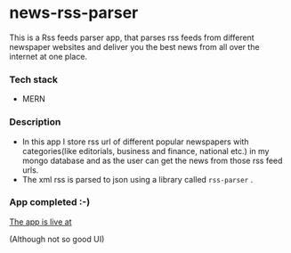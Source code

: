 # news-rss-parser
This is a Rss feeds parser app, that parses rss feeds from different newspaper websites and deliver you the best news from all over the internet at one place.

### Tech stack
- MERN 

### Description
- In this app I store rss url of different popular newspapers with categories(like editorials, business and finance, national etc.) in my mongo database and as the user can  get the news from those rss feed urls.
- The xml rss is parsed to  json using a library called `rss-parser` .


### App completed :-) 

[The app is live at](dailyfreshnews.herokuapp.com) 

(Although not so good UI)
